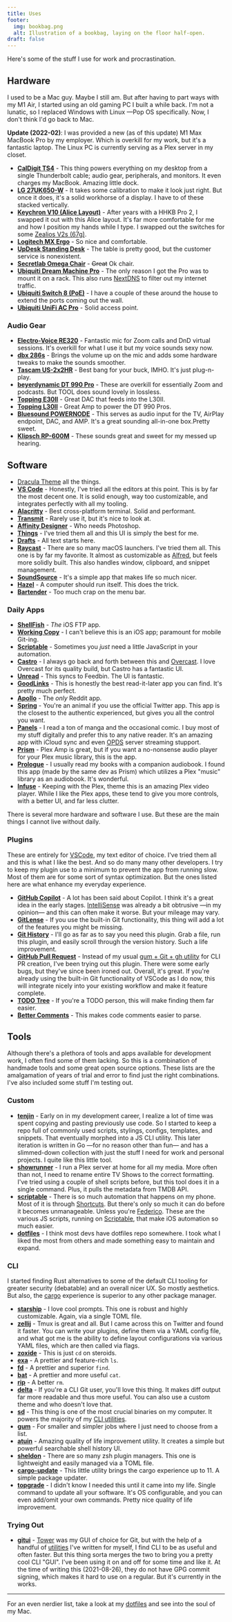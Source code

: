 ```yaml
---
title: Uses
footer:
  img: bookbag.png
  alt: Illustration of a bookbag, laying on the floor half-open.
draft: false
---
```


Here's some of the stuff I use for work and procrastination.

## Hardware
I used to be a Mac guy. Maybe I still am. But after having to part ways with my M1 Air, I started using an old gaming PC I built a while back. I'm not a lunatic, so I replaced Windows with Linux —Pop OS specifically. Now, I don't think I'd go back to Mac.

**Update (2022-02)**: I was provided a new (as of this update) M1 Max MacBook Pro by my employer. Which is overkill for my work, but it's a fantastic laptop. The Linux PC is currently serving as a Plex server in my closet.

- **[CalDigit TS4](https://www.caldigit.com/thunderbolt-station-4/)** - This thing powers everything on my desktop from a single Thunderbolt cable; audio gear, peripherals, and monitors. It even charges my MacBook. Amazing little dock. 
- **[LG 27UK650-W](https://www.lg.com/us/monitors/lg-27UK650-W-4k-uhd-led-monitor)** - It takes some calibration to make it look just right. But once it does, it's a solid workhorse of a display. I have to of these stacked vertically.
- **[Keychron V10 (Alice Layout)](https://www.keychron.com/collections/all-keyboards/products/keychron-v10-alice-layout-qmk-custom-mechanical-keyboard?variant=40358750158937)** - After years with a HHKB Pro 2, I swapped it out with this Alice layout. It's far more comfortable for me and how I position my hands while I type. I swapped out the switches for some [Zealios V2s (67g)](https://zealpc.net/products/zealio?variant=6502846147).
- **[Logitech MX Ergo](https://www.logitech.com/en-us/products/mice/mx-ergo-wireless-trackball-mouse.html)** - So nice and comfortable.
- **[UpDesk Standing Desk](https://updesk.com/products/updesk-electric-lift-standing-desk-upwrite-midnight-black-top-on-black-frame-closeout)** - The table is pretty good, but the customer service is nonexistent.
- **[Secretlab Omega Chair](https://secretlab.co/collections/omega-series)** - ~~Great~~ Ok chair.
- **[Ubiquiti Dream Machine Pro](https://store.ui.com/collections/unifi-network-unifi-os-consoles/products/udm-pro)** - The only reason I got the Pro was to mount it on a rack. This also runs [NextDNS](https://nextdns.io) to filter out my internet traffic.
- **[Ubiquiti Switch 8 (PoE)](https://store.ui.com/collections/unifi-network-switching/products/unifi-switch-8-60w)** - I have a couple of these around the house to extend the ports coming out the wall.
- **[Ubiquiti UniFi AC Pro](https://store.ui.com/collections/wireless/products/unifi-ac-pro)** - Solid access point.

### Audio Gear
- **[Electro-Voice RE320](https://products.electrovoice.com/ap/en/re320/)** - Fantastic mic for Zoom calls and DnD virtual sessions. It's overkill for what I use it but my voice sounds sexy now.
- **[dbx 286s](https://dbxpro.com/en/products/286s)** - Brings the volume up on the mic and adds some hardware tweaks to make the sounds smoother.
- **[Tascam US-2x2HR](https://tascam.com/us/product/us-2x2hr/top)** - Best bang for your buck, IMHO. It's just plug-n-play.
- **[beyerdynamic DT 990 Pro](https://north-america.beyerdynamic.com/dt-990-pro.html)** - These are overkill for essentially Zoom and podcasts. But TOOL does sound lovely in lossless.
- **[Topping E30II](https://www.amazon.com/dp/B0B7M8ZQ63)** - Great DAC that feeds into the L30II.
- **[Topping L30II](https://www.amazon.com/dp/B0B7JHR1RC)** - Great Amp to power the DT 990 Pros.
- **[Bluesound POWERNODE](https://www.bluesound.com/products/powernode/)** - This serves as audio input for the TV, AirPlay endpoint, DAC, and AMP. It's a great sounding all-in-one box.Pretty sweet.
- **[Klipsch RP-600M](https://www.klipsch.com/products/rp-600m-bookshelf-speakers)** - These sounds great and sweet for my messed up hearing.

## Software
- [Dracula Theme](https://draculatheme.com) all the things.
- **[VS Code](https://code.visualstudio.com)** - Honestly, I've tried all the editors at this point. This is by far the most decent one. It is solid enough, way too customizable, and integrates perfectly with all my tooling.
- **[Alacritty](https://alacritty.org)** - Best cross-platform terminal. Solid and performant.
- **[Transmit](https://panic.com/transmit/)** - Rarely use it, but it's nice to look at.
- **[Affinity Designer](https://affinity.serif.com/en-us/)** - Who needs Photoshop.
- **[Things](https://culturedcode.com/things/)** - I've tried them all and this UI is simply the best for me.
- **[Drafts](https://getdrafts.com)** - All text starts here.
- **[Raycast](https://www.raycast.com)** - There are so many macOS launchers. I've tried them all. This one is by far my favorite. It almost as customizable as [Alfred](https://www.alfredapp.com), but feels more solidly built. This also handles window, clipboard, and snippet management.
- **[SoundSource](https://rogueamoeba.com/soundsource/)** - It's a simple app that makes life so much nicer.
- **[Hazel](https://www.noodlesoft.com/)** - A computer should run itself. This does the trick.
- **[Bartender](https://www.macbartender.com/)** - Too much crap on the menu bar.

### Daily Apps
- **[ShellFish](https://secureshellfish.app)** - _The_ iOS FTP app.
- **[Working Copy](https://workingcopyapp.com)** - I can't believe this is an iOS app; paramount for mobile Git-ing.
- **[Scriptable](https://scriptable.app)** - Sometimes you _just_ need a little JavaScript in your automation.
- **[Castro](https://castro.fm)** - I always go back and forth between this and [Overcast](https://overcast.fm). I love Overcast for its quality build, but Castro has a fantastic UI.
- **[Unread](https://www.goldenhillsoftware.com/unread/)** - This syncs to Feedbin. The UI is fantastic.
- **[GoodLinks](https://goodlinks.app)** - This is honestly the best read-it-later app you can find. It's pretty much perfect.
- **[Apollo](https://apolloapp.io)** - The _only_ Reddit app.
- **[Spring](https://twitter.com/thespringapp)** - You're an animal if you use the official Twitter app. This app is the closest to the authentic experienced, but gives you all the control you want.
- **[Panels](https://panels.app)** - I read a ton of manga and the occasional comic. I buy most of my stuff digitally and prefer this to any native reader. It's an amazing app with iCloud sync and even [OPDS](https://en.wikipedia.org/wiki/Open_Publication_Distribution_System) server streaming stupport.
- **[Prism](https://prism-music.app)** - Plex Amp is great, but if you want a no-nonsense audio player for your Plex music library, this is the app.
- **[Prologue](https://prologue.audio)** - I usually read my books with a companion audiobook. I found this app (made by the same dev as Prism) which utilizes a Plex "music" library as an audiobook. It's wonderful.
- **[Infuse](https://firecore.com/infuse)** - Keeping with the Plex, theme this is an amazing Plex video player. While I like the Plex apps, these tend to give you more controls, with a better UI, and far less clutter.

There is several more hardware and software I use. But these are the main things I cannot live without daily.

### Plugins
These are entirely for [VSCode](https://code.visualstudio.com), my text editor of choice. I've tried them all and this is what I like the best. And so do many many other developers. I try to keep my plugin use to a minimum to prevent the app from running slow. Most of them are for some sort of syntax optimization. But the ones listed here are what enhance my everyday experience.

- **[GitHub Copilot](https://copilot.github.com)** - A lot has been said about Copilot. I think it's a great idea in the early stages. [IntelliSense](https://code.visualstudio.com/docs/editor/intellisense) was already a bit obtrusive —in my opinion— and this can often make it worse. But your mileage may vary.
- **[GitLense](https://github.com/eamodio/vscode-gitlens)** - If you use the built-in Git functionality, this thing will add a lot of the features you might be missing.
- **[Git History](https://github.com/pomber/git-history)** - I'll go as far as to say you need this plugin. Grab a file, run this plugin, and easily scroll through the version history. Such a life improvement.
- **[GitHub Pull Request](https://github.com/Microsoft/vscode-pull-request-github)** - Instead of my usual [gum + Git + gh utility](https://github.com/fourjuaneight/dotfiles/blob/master/homedir/.zsh/func.zsh#L696-L728) for CLI PR creation, I've been trying out this plugin. There were some early bugs, but they've since been ironed out. Overall, it's great. If you're already using the built-in Git functionality of VSCode as I do now, this will integrate nicely into your existing workflow and make it feature complete.
- **[TODO Tree](https://github.com/Gruntfuggly/todo-tree)** - If you're a TODO person, this will make finding them far easier.
- **[Better Comments](https://github.com/aaron-bond/better-comments)** - This makes code comments easier to parse.

## Tools
Although there's a plethora of tools and apps available for development work, I often find some of them lacking. So this is a combination of handmade tools and some great open source options. These lists are the amalgamation of years of trial and error to find just the right combinations. I've also included some stuff I'm testing out.

### Custom
- **[tenjin](https://github.com/fourjuaneight/tenjin)** - Early on in my development career, I realize a lot of time was spent copying and pasting previously use code. So I started to keep a repo full of commonly used scripts, stylings, configs, templates, and snippets. That eventually morphed into a JS CLI utility. This later iteration is written in Go —for no reason other than fun— and has a slimmed-down collection with just the stuff I need for work and personal projects. I quite like this little tool.
- **[showrunner](https://github.com/fourjuaneight/showrunner)** - I run a Plex server at home for all my media. More often than not, I need to rename entire TV Shows to the correct formatting. I've tried using a couple of shell scripts before, but this tool does it in a single command. Plus, it pulls the metadata from TMDB API.
- **[scriptable](https://github.com/fourjuaneight/scriptable)** - There is so much automation that happens on my phone. Most of it is through [Shortcuts](https://support.apple.com/guide/shortcuts/welcome/ios). But there's only so much it can do before it becomes unmanageable. Unless you're [Federico](https://www.macstories.net/shortcuts/). These are the various JS scripts, running on [Scriptable](https://scriptable.app), that make iOS automation so much easier.
- **[dotfiles](https://github.com/fourjuaneight/dotfiles)** - I think most devs have dotfiles repo somewhere. I took what I liked the most from others and made something easy to maintain and expand.

### CLI
I started finding Rust alternatives to some of the default CLI tooling for greater security (debatable) and an overall nicer UX. So mostly aesthetics. But also, the [cargo](https://doc.rust-lang.org/cargo/guide/) experience is superior to any other package manager.

- **[starship](https://github.com/starship/starship)** - I love cool prompts. This one is robust and highly customizable. Again, via a single TOML file.
- **[zellij](https://github.com/zellij-org/zellij)** - Tmux is great and all. But I came across this on Twitter and found it faster. You can write your plugins, define them via a YAML config file, and what got me is the ability to define layout configurations via various YAML files, which are then called via flags.
- **[zoxide](https://github.com/ajeetdsouza/zoxide)** - This is just `cd` on steroids.
- **[exa](https://github.com/ogham/exa)** - A prettier and feature-rich `ls`.
- **[fd](https://github.com/sharkdp/fd)** - A prettier and superior `find`.
- **[bat](https://github.com/sharkdp/bat)** - A prettier and more useful `cat`.
- **[rip](https://github.com/nivekuil/rip)** - A better `rm`.
- **[delta](https://github.com/dandavison/delta)** - If you're a CLI Git user, you'll love this thing. It makes diff output far more readable and thus more useful. You can also use a custom theme and who doesn't love that.
- **[sd](https://github.com/chmln/sd)** - This thing is one of the most crucial binaries on my computer. It powers the majority of my [CLI utilities](https://github.com/fourjuaneight/dotfiles/blob/master/homedir/.zsh/func.zsh).
- **[gum](https://github.com/charmbracelet/gum)** - For smaller and simpler jobs where I just need to choose from a list.
- **[atuin](https://github.com/ellie/atuin)** - Amazing quality of life improvement utility. It creates a simple but powerful searchable shell history UI.
- **[sheldon](https://github.com/rossmacarthur/sheldon)** - There are so many zsh plugin managers. This one is lightweight and easily managed via a TOML file.
- **[cargo-update](https://github.com/nabijaczleweli/cargo-update)** - This little utility brings the cargo experience up to 11. A simple package updater.
- **[topgrade](https://github.com/r-darwish/topgrade)** - I didn't know I needed this until it came into my life. Single command to update all your software. It's OS configurable, and you can even add/omit your own commands. Pretty nice quality of life improvement.

### Trying Out
- **[gitui](https://github.com/extrawurst/gitui)** - [Tower](https://www.git-tower.com/mac) was my GUI of choice for Git, but with the help of a handful of [utilities](https://github.com/fourjuaneight/dotfiles/blob/master/homedir/.zsh/func.zsh#L340-L490) I've written for myself, I find CLI to be as useful and often faster. But this thing sorta merges the two to bring you a pretty cool CLI "GUI". I've been using it on and off for some time and like it. At the time of writing this (2021-08-26), they do not have GPG commit signing, which makes it hard to use on a regular. But it's currently in the works.

---

For an even nerdier list, take a look at my [dotfiles](https://github.com/fourjuaneight/dotfiles) and see into the soul of my Mac.

